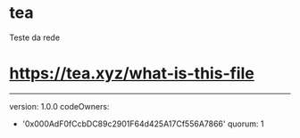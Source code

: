 # tea
Teste da rede 
# https://tea.xyz/what-is-this-file
---
version: 1.0.0
codeOwners:
  - '0x000AdF0fCcbDC89c2901F64d425A17Cf556A7866'
quorum: 1
